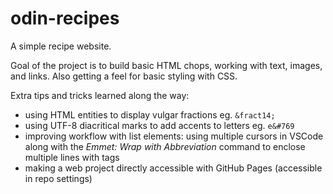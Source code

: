 # odin-recipes

A simple recipe website.

Goal of the project is to build basic HTML chops, working with text, images, and links. Also getting a feel for basic styling with CSS.

Extra tips and tricks learned along the way:

- using HTML entities to display vulgar fractions eg. `&fract14;`
- using UTF-8 diacritical marks to add accents to letters eg. `e&#769`
- improving workflow with list elements: using multiple cursors in VSCode along with the *Emmet: Wrap with Abbreviation* command to enclose multiple lines with tags
- making a web project directly accessible with GitHub Pages (accessible in repo settings)